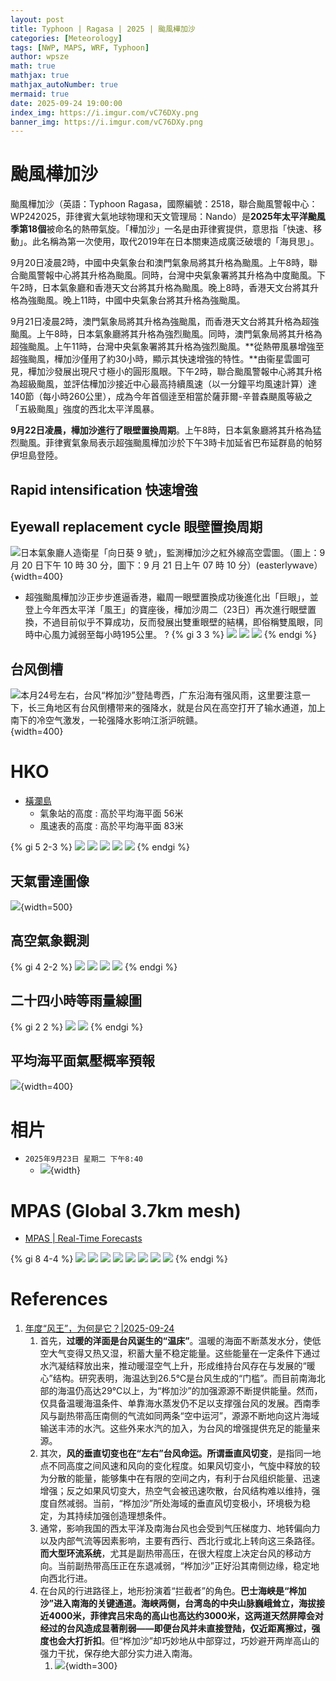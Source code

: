 ```yaml
---
layout: post
title: Typhoon | Ragasa | 2025 | 颱風樺加沙
categories: [Meteorology]
tags: [NWP, MAPS, WRF, Typhoon]
author: wpsze
math: true
mathjax: true
mathjax_autoNumber: true
mermaid: true
date: 2025-09-24 19:00:00
index_img: https://i.imgur.com/vC76DXy.png
banner_img: https://i.imgur.com/vC76DXy.png
---
```


# 颱風樺加沙

颱風樺加沙（英語：Typhoon Ragasa，國際編號：2518，聯合颱風警報中心：WP242025，菲律賓大氣地球物理和天文管理局：Nando）是**2025年太平洋颱風季第18個**被命名的熱帶氣旋。「樺加沙」一名是由菲律賓提供，意思指「快速、移動」。此名稱為第一次使用，取代2019年在日本關東造成廣泛破壞的「海貝思」。

9月20日凌晨2時，中國中央氣象台和澳門氣象局將其升格為颱風。上午8時，聯合颱風警報中心將其升格為颱風。同時，台灣中央氣象署將其升格為中度颱風。下午2時，日本氣象廳和香港天文台將其升格為颱風。晚上8時，香港天文台將其升格為強颱風。晚上11時，中國中央氣象台將其升格為強颱風。

9月21日凌晨2時，澳門氣象局將其升格為強颱風，而香港天文台將其升格為超強颱風。上午8時，日本氣象廳將其升格為強烈颱風。同時，澳門氣象局將其升格為超強颱風。上午11時，台灣中央氣象署將其升格為強烈颱風。**從熱帶風暴增強至超強颱風，樺加沙僅用了約30小時，顯示其快速增強的特性。**由衞星雲圖可見，樺加沙發展出現尺寸極小的圓形風眼。下午2時，聯合颱風警報中心將其升格為超級颱風，並評估樺加沙接近中心最高持續風速（以一分鐘平均風速計算）達140節（每小時260公里），成為今年首個逹至相當於薩菲爾-辛普森颶風等級之「五級颱風」強度的西北太平洋風暴。

**9月22日凌晨，樺加沙進行了眼壁置換周期**。上午8時，日本氣象廳將其升格為猛烈颱風。菲律賓氣象局表示超強颱風樺加沙於下午3時卡加延省巴布延群島的帕努伊坦島登陸。

## Rapid intensification 快速增強

## Eyewall replacement cycle 眼壁置換周期

![日本氣象廳人造衛星「向日葵 9 號」，監測樺加沙之紅外線高空雲圖。（圖上：9 月 20 日下午 10 時 30 分，圖下：9 月 21 日上午 07 時 10 分）(easterlywave）](https://i.imgur.com/5QJDwr2.png){width=400}

- 超強颱風樺加沙正步步進逼香港，繼周一眼壁置換成功後進化出「巨眼」，並登上今年西太平洋「風王」的寶座後，樺加沙周二（23日）再次進行眼壁置換，不過目前似乎不算成功，反而發展出雙重眼壁的結構，即俗稱雙風眼，同時中心風力減弱至每小時195公里。 ?
{% gi 3 3 %}
![](https://i.imgur.com/C19eUIr.png)
![](https://i.imgur.com/e816Am5.png)
![](https://i.imgur.com/QOWjJlM.png)
{% endgi %}

## 台风倒槽

![本月24号左右，台风“桦加沙”登陆粤西，广东沿海有强风雨，这里要注意一下，长三角地区有台风倒槽带来的强降水，就是台风在高空打开了输水通道，加上南下的冷空气激发，一轮强降水影响江浙沪皖赣。](https://i.imgur.com/jX4Mucm.png){width=400}

# HKO

- [橫瀾島](https://www.hko.gov.hk/tc/wxinfo/ts/display_graph.htm?wgl&menu=otherwxi&rwx&addbar)
  - 氣象站的高度 : 高於平均海平面 56米
  - 風速表的高度 : 高於平均海平面 83米

{% gi 5 2-3 %}
![](https://i.imgur.com/KO82Te2.png)
![](https://i.imgur.com/wDGBV1A.png)
![](https://i.imgur.com/BDBpM40.png)
![](https://i.imgur.com/3ylTlWn.png)
![](https://i.imgur.com/STZ74sf.png)
{% endgi %}

## 天氣雷達圖像

![](https://i.imgur.com/7chIACN.gifv){width=500}

## 高空氣象觀測

{% gi 4 2-2 %}
![](https://i.imgur.com/hbhEEyV.png)
![](https://i.imgur.com/NKOqyZM.png)
![](https://i.imgur.com/oa9EgaE.png)
![](https://i.imgur.com/OvuZEtM.png)
{% endgi %}

## 二十四小時等雨量線圖

{% gi 2 2 %}
![](https://i.imgur.com/KjVs0L3.png)
![](https://i.imgur.com/TFS5zOQ.png)
{% endgi %}

## 平均海平面氣壓概率預報

![](https://i.imgur.com/fPv316a.png){width=400}

# 相片

- `2025年9月23日 星期二 下午8:40`
  - ![](https://i.imgur.com/N23IyXk.png){width}

# MPAS (Global 3.7km mesh)

- [MPAS | Real-Time Forecasts](https://waipangsze.github.io/2025/09/09/MPAS-Real-Time-Forecasts/)

{% gi 8 4-4 %}
![](https://i.imgur.com/MfflR6W.png)
![](https://i.imgur.com/DDaqDlb.png)
![](https://i.imgur.com/amsfRYI.png)
![](https://i.imgur.com/u0B0RI9.png)
![](https://i.imgur.com/kyxkEnP.png)
![](https://i.imgur.com/NNsWC0D.png)
![](https://i.imgur.com/U8Jg7g7.png)
![](https://i.imgur.com/BqgMMz1.png)
{% endgi %}

# References

1. [年度“风王”，为何是它？|2025-09-24](https://mp.weixin.qq.com/s/_crEu2o6Ea7X2WWK1f3gxQ)
   1. 首先，**过暖的洋面是台风诞生的“温床”**。温暖的海面不断蒸发水分，使低空大气变得又热又湿，积蓄大量不稳定能量。这些能量在一定条件下通过水汽凝结释放出来，推动暖湿空气上升，形成维持台风存在与发展的“暖心”结构。研究表明，海温达到26.5℃是台风生成的“门槛”。而目前南海北部的海温仍高达29℃以上，为“桦加沙”的加强源源不断提供能量。然而，仅具备温暖海温条件、单靠海水蒸发仍不足以支撑强台风的发展。西南季风与副热带高压南侧的气流如同两条“空中运河”，源源不断地向这片海域输送丰沛的水汽。这些外来水汽的加入，为台风的增强提供充足的能量来源。
   2. 其次，**风的垂直切变也在“左右”台风命运。所谓垂直风切变**，是指同一地点不同高度之间风速和风向的变化程度。如果风切变小，气旋中释放的较为分散的能量，能够集中在有限的空间之内，有利于台风组织能量、迅速增强；反之如果风切变大，热空气会被迅速吹散，台风结构难以维持，强度自然减弱。当前，“桦加沙”所处海域的垂直风切变极小，环境极为稳定，为其持续加强创造理想条件。
   3. 通常，影响我国的西太平洋及南海台风也会受到气压梯度力、地转偏向力以及内部气流等因素影响，主要有西行、西北行或北上转向这三条路径。**而大型环流系统**，尤其是副热带高压，在很大程度上决定台风的移动方向。当前副热带高压正在东退减弱，“桦加沙”正好沿其南侧边缘，稳定地向西北行进。
   4. 在台风的行进路径上，地形扮演着“拦截者”的角色。**巴士海峡是“桦加沙”进入南海的关键通道。海峡两侧，台湾岛的中央山脉巍峨耸立，海拔接近4000米，菲律宾吕宋岛的高山也高达约3000米，这两道天然屏障会对经过的台风造成显著削弱——即便台风并未直接登陆，仅近距离擦过，强度也会大打折扣**。但“桦加沙”却巧妙地从中部穿过，巧妙避开两岸高山的强力干扰，保存绝大部分实力进入南海。
      1. ![](https://i.imgur.com/vC76DXy.png){width=300}